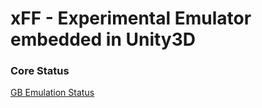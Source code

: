# xFF - Experimental Emulator embedded in Unity3D

### Core Status
[GB Emulation Status](GB_Status.md)